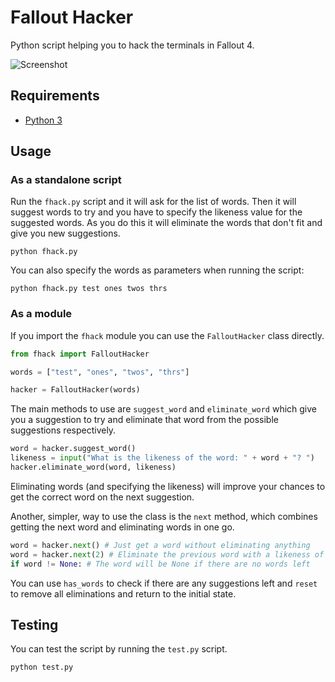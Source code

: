 # Fallout Hacker

Python script helping you to hack the terminals in Fallout 4.

![Screenshot](https://raw.githubusercontent.com/michaelenger/FalloutHacker/master/screenshot.png)

## Requirements

* [Python 3](https://www.python.org)

## Usage

### As a standalone script

Run the `fhack.py` script and it will ask for the list of words. Then it will suggest words to try and you have to specify the likeness value for the suggested words. As you do this it will eliminate the words that don't fit and give you new suggestions.

```shell
python fhack.py
```

You can also specify the words as parameters when running the script:

```shell
python fhack.py test ones twos thrs
```

### As a module

If you import the `fhack` module you can use the `FalloutHacker` class directly.

```python
from fhack import FalloutHacker

words = ["test", "ones", "twos", "thrs"]

hacker = FalloutHacker(words)
```

The main methods to use are `suggest_word` and `eliminate_word` which give you a suggestion to try and eliminate that word from the possible suggestions respectively.

```python
word = hacker.suggest_word()
likeness = input("What is the likeness of the word: " + word + "? ")
hacker.eliminate_word(word, likeness)
```

Eliminating words (and specifying the likeness) will improve your chances to get the correct word on the next suggestion.

Another, simpler, way to use the class is the `next` method, which combines getting the next word and eliminating words in one go.

```python
word = hacker.next() # Just get a word without eliminating anything
word = hacker.next(2) # Eliminate the previous word with a likeness of 2
if word != None: # The word will be None if there are no words left
```

You can use `has_words` to check if there are any suggestions left and `reset` to remove all eliminations and return to the initial state.

## Testing

You can test the script by running the `test.py` script.

```shell
python test.py
```
